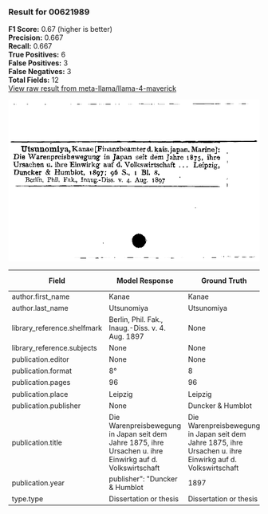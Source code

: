 ### Result for 00621989
**F1 Score:** 0.67 (higher is better)<br>**Precision:** 0.667<br>**Recall:** 0.667<br>**True Positives:** 6<br>**False Positives:** 3<br>**False Negatives:** 3<br>**Total Fields:** 12<br>[View raw result from meta-llama/llama-4-maverick](https://github.com/RISE-UNIBAS/humanities_data_benchmark/blob/main/results/2025-10-17/T0252/request_T0252_00621989.json)

<img src="https://github.com/RISE-UNIBAS/humanities_data_benchmark/blob/main/benchmarks/zettelkatalog/images/00621989.jpg?raw=true" alt="00621989" width="600px">

| Field | Model Response | Ground Truth | Fuzzy Score | Match |
|-------|----------------|--------------|-------------|-------|
| author.first_name | Kanae | Kanae | 1.000 | ✅ |
| author.last_name | Utsunomiya | Utsunomiya | 1.000 | ✅ |
| library_reference.shelfmark | Berlin, Phil. Fak., Inaug.-Diss. v. 4. Aug. 1897 | None | 0.000 | ❌ |
| library_reference.subjects | None | None | 1.000 | ✅ |
| publication.editor | None | None | 1.000 | ✅ |
| publication.format | 8° | 8 | 0.667 | ❌ |
| publication.pages | 96 | 96 | 1.000 | ✅ |
| publication.place | Leipzig | Leipzig | 1.000 | ✅ |
| publication.publisher | None | Duncker & Humblot | 0.000 | ❌ |
| publication.title | Die Warenpreisbewegung in Japan seit dem Jahre 1875, ihre Ursachen u. ihre Einwirkg auf d. Volkswirtschaft | Die Warenpreisbewegung in Japan seit dem Jahre 1875, ihre Ursachen u. ihre Einwirkg auf d. Volkswirtschaft | 1.000 | ✅ |
| publication.year | publisher": "Duncker & Humblot | 1897 | 0.000 | ❌ |
| type.type | Dissertation or thesis | Dissertation or thesis | 1.000 | ✅ |
